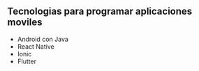 ## Tecnologias para programar aplicaciones moviles

- Android con Java
- React Native
- Ionic
- Flutter